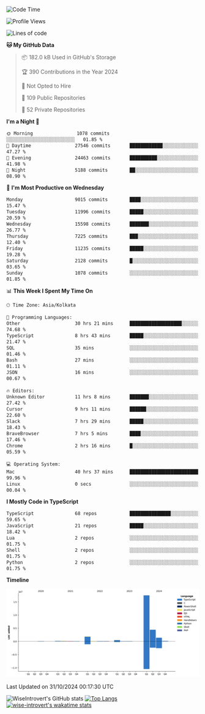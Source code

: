 <!--START_SECTION:waka-->
![Code Time](http://img.shields.io/badge/Code%20Time-1%2C765%20hrs%2017%20mins-blue)

![Profile Views](http://img.shields.io/badge/Profile%20Views-0-blue)

![Lines of code](https://img.shields.io/badge/From%20Hello%20World%20I%27ve%20Written-26.3%20million%20lines%20of%20code-blue)

**🐱 My GitHub Data** 

> 📦 182.0 kB Used in GitHub's Storage 
 > 
> 🏆 390 Contributions in the Year 2024
 > 
> 🚫 Not Opted to Hire
 > 
> 📜 109 Public Repositories 
 > 
> 🔑 52 Private Repositories 
 > 
**I'm a Night 🦉** 

```text
🌞 Morning                1078 commits        ░░░░░░░░░░░░░░░░░░░░░░░░░   01.85 % 
🌆 Daytime                27546 commits       ████████████░░░░░░░░░░░░░   47.27 % 
🌃 Evening                24463 commits       ██████████░░░░░░░░░░░░░░░   41.98 % 
🌙 Night                  5188 commits        ██░░░░░░░░░░░░░░░░░░░░░░░   08.90 % 
```
📅 **I'm Most Productive on Wednesday** 

```text
Monday                   9015 commits        ████░░░░░░░░░░░░░░░░░░░░░   15.47 % 
Tuesday                  11996 commits       █████░░░░░░░░░░░░░░░░░░░░   20.59 % 
Wednesday                15598 commits       ███████░░░░░░░░░░░░░░░░░░   26.77 % 
Thursday                 7225 commits        ███░░░░░░░░░░░░░░░░░░░░░░   12.40 % 
Friday                   11235 commits       █████░░░░░░░░░░░░░░░░░░░░   19.28 % 
Saturday                 2128 commits        █░░░░░░░░░░░░░░░░░░░░░░░░   03.65 % 
Sunday                   1078 commits        ░░░░░░░░░░░░░░░░░░░░░░░░░   01.85 % 
```


📊 **This Week I Spent My Time On** 

```text
🕑︎ Time Zone: Asia/Kolkata

💬 Programming Languages: 
Other                    30 hrs 21 mins      ███████████████████░░░░░░   74.68 % 
TypeScript               8 hrs 43 mins       █████░░░░░░░░░░░░░░░░░░░░   21.47 % 
SQL                      35 mins             ░░░░░░░░░░░░░░░░░░░░░░░░░   01.46 % 
Bash                     27 mins             ░░░░░░░░░░░░░░░░░░░░░░░░░   01.11 % 
JSON                     16 mins             ░░░░░░░░░░░░░░░░░░░░░░░░░   00.67 % 

🔥 Editors: 
Unknown Editor           11 hrs 8 mins       ███████░░░░░░░░░░░░░░░░░░   27.42 % 
Cursor                   9 hrs 11 mins       ██████░░░░░░░░░░░░░░░░░░░   22.60 % 
Slack                    7 hrs 29 mins       █████░░░░░░░░░░░░░░░░░░░░   18.43 % 
BraveBrowser             7 hrs 5 mins        ████░░░░░░░░░░░░░░░░░░░░░   17.46 % 
Chrome                   2 hrs 16 mins       █░░░░░░░░░░░░░░░░░░░░░░░░   05.59 % 

💻 Operating System: 
Mac                      40 hrs 37 mins      █████████████████████████   99.96 % 
Linux                    0 secs              ░░░░░░░░░░░░░░░░░░░░░░░░░   00.04 % 
```

**I Mostly Code in TypeScript** 

```text
TypeScript               68 repos            ███████████████░░░░░░░░░░   59.65 % 
JavaScript               21 repos            █████░░░░░░░░░░░░░░░░░░░░   18.42 % 
Lua                      2 repos             ░░░░░░░░░░░░░░░░░░░░░░░░░   01.75 % 
Shell                    2 repos             ░░░░░░░░░░░░░░░░░░░░░░░░░   01.75 % 
Python                   2 repos             ░░░░░░░░░░░░░░░░░░░░░░░░░   01.75 % 
```



**Timeline**

![Lines of Code chart](https://raw.githubusercontent.com/wise-introvert/wise-introvert/master/assets/bar_graph.png)


 Last Updated on 31/10/2024 00:17:30 UTC
<!--END_SECTION:waka-->

![WiseIntrovert's GitHub stats](https://github-readme-stats.vercel.app/api?username=wise-introvert&count_private=true&show_icons=true)
[![Top Langs](https://github-readme-stats.vercel.app/api/top-langs/?username=wise-introvert&langs_count=10)](https://github.com/anuraghazra/github-readme-stats)
[![wise-introvert's wakatime stats](https://github-readme-stats.vercel.app/api/wakatime?username=wiseintrovert)](https://github.com/anuraghazra/github-readme-stats)
